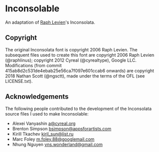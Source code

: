# Inconsolable
An adaptation of [Raph Levien](https://github.com/raphlinus)'s Inconsolata.

## Copyright
The original Inconsolata font is copyright 2006 Raph Levien. The subsequent files used to create this font are copyright 2006 Raph Levien (@raphlinus); copyright 2012 Cyreal (@cyrealtype), Google LLC. Modifications (from commit 415ab8d2c531de4ebab25e56ca7f097e601ccab6 onwards) are copyright 2018 Nathan Scott (@ngsctt), made under the terms of the OFL (see LICENSE.txt).

## Acknowledgements
The following people contributed to the development of the Inconsolata source files I used to make Inconsolable:

* Alexei Vanyashin <a@cyreal.org>
* Brenton Simpson <bsimpson@appsforartists.com>
* Kirill Tkachev <kiril_sun@list.ru>
* Marc Foley <m.foley.88@googlemail.com>
* Nhung Nguyen <vns.wonderland@gmail.com>
